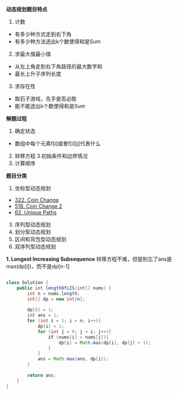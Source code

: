 **动态规划题目特点**
1. 计数
- 有多少种方式走到右下角
- 有多少种方法选出k个数使得和是Sum
2. 求最大值最小值
- 从左上角走到右下角路径的最大数字和
- 最长上升子序列长度
3. 求存在性
- 取石子游戏，先手是否必胜
- 能不能选出k个数使得和是Sum


**解题过程**
1. 确定状态
 - 数组中每个元素f[i]或者f[i][j]代表什么
2. 转移方程
3.初始条件和边界情况
4. 计算顺序

**题目分类**
1. 坐标型动态规划
 - [322. Coin Change](https://leetcode.com/problems/coin-change/)
 - [518. Coin Change 2](https://leetcode.com/problems/coin-change-2/)
 - [62. Unique Paths](https://leetcode.com/problems/unique-paths/)
 
3. 序列型动态规划
4. 划分型动态规划
5. 区间和背包型动态规划
6. 双序列型动态规划


**1. Longest Increasing Subsequence**
转移方程不难，但是别忘了ans是max(dp[i])，而不是dp[n-1]

```java

class Solution {
    public int lengthOfLIS(int[] nums) {
        int n = nums.length;
        int[] dp = new int[n];
        
        dp[0] = 1;
        int ans = 1;
        for (int i = 1; i < n; i++){
            dp[i] = 1;
            for (int j = 0; j < i; j++){
                if (nums[i] > nums[j]){
                    dp[i] = Math.max(dp[i], dp[j] + 1);
                }
            }
            ans = Math.max(ans, dp[i]);
        }
        
        return ans;
    }
}

```
